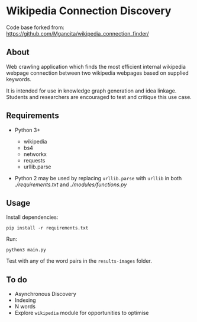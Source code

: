 # Wikipedia Connection Discovery
Code base forked from: https://github.com/Mgancita/wikipedia_connection_finder/
## About
  Web crawling application which finds the most efficient internal wikipedia webpage connection between two wikipedia webpages based on supplied keywords.

  It is intended for use in knowledge graph generation and idea linkage. Students and researchers are encouraged to test and critique this use case.


## Requirements
  * Python 3+
    * wikipedia
    * bs4
    * networkx
    * requests
    * urllib.parse

* Python 2 may be used by replacing `urllib.parse` with `urllib` in both *./requirements.txt* and *./modules/functions.py*

## Usage
Install dependencies:

  `pip install -r requirements.txt`

Run:

  `python3 main.py`

  Test with any of the word pairs in the `results-images` folder.

## To do
  + Asynchronous Discovery
  + Indexing
  + N words
  + Explore `wikipedia` module for opportunities to optimise
